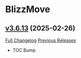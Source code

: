 # BlizzMove

## [v3.6.13](https://github.com/Kiatra/BlizzMove/tree/v3.6.13) (2025-02-26)
[Full Changelog](https://github.com/Kiatra/BlizzMove/compare/v3.6.12...v3.6.13) [Previous Releases](https://github.com/Kiatra/BlizzMove/releases)

- TOC Bump  
